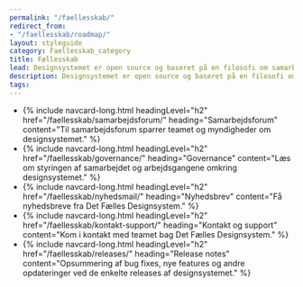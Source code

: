 ```yaml
---
permalink: "/faellesskab/"
redirect_from:
- "/faellesskab/roadmap/"
layout: styleguide
category: Faellesskab_category
title: Fællesskab
lead: Designsystemet er open source og baseret på en filosofi om samarbejde. Både i forhold til samarbejde om kode og kodekvalitet, deling af brugerindsigter, samt direkte indflydelse på indholdet via Samarbejdsforum.
description: Designsystemet er open source og baseret på en filosofi om samarbejde. Læs her om, hvordan designsystemet udvikles.
tags:
---
```


<ul class="card-row">
    <li>
        {% include navcard-long.html headingLevel="h2"
        href="/faellesskab/samarbejdsforum/"
        heading="Samarbejdsforum" 
        content="Til samarbejdsforum sparrer teamet og myndigheder om designsystemet." 
        %}
    </li>
    <li>
        {% include navcard-long.html headingLevel="h2"
        href="/faellesskab/governance/"
        heading="Governance" 
        content="Læs om styringen af samarbejdet og arbejdsgangene omkring designsystemet." 
        %}
    </li>
    <li>
        {% include navcard-long.html headingLevel="h2"
        href="/faellesskab/nyhedsmail/"
        heading="Nyhedsbrev" 
        content="Få nyhedsbreve fra Det Fælles Designsystem." 
        %}
    </li>
    <li>
        {% include navcard-long.html headingLevel="h2"
        href="/faellesskab/kontakt-support/"
        heading="Kontakt og support" 
        content="Kom i kontakt med teamet bag Det Fælles Designsystem." 
        %}
    </li>
    <li>
        {% include navcard-long.html headingLevel="h2"
        href="/faellesskab/releases/"
        heading="Release notes" 
        content="Opsummering af bug fixes, nye features og andre opdateringer ved de enkelte releases af designsystemet." 
        %}
    </li>
</ul>
